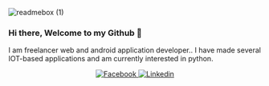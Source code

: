 
![readmebox (1)](https://github.com/hamtz/hamtz/assets/46095267/8e1ced8d-64fb-4f6a-95c6-d083616199ed)

### Hi there, Welcome to my Github 👋
I am freelancer web and android application developer.. I have made several IOT-based applications and am currently interested in python.

<div align="center">

<a href="http://facebook.com/ilhamnatsirb/" target="_blank">
<img src="https://img.shields.io/badge/Facebook-1877F2?style=for-the-badge&logo=facebook&logoColor=white" alt="Facebook"/>
</a>

<a href="https://www.linkedin.com/in/ilham-natsir-b93571154/" target="_blank">
<img src="https://img.shields.io/badge/linkedin-%230077B5.svg?style=for-the-badge&logo=linkedin&logoColor=white" alt="Linkedin"/>
</a>

<!--
<a href="https://play.google.com/store/apps/dev?id=5760765252450517608&hl=in">
<img src="https://img.shields.io/badge/Google_Play-414141?style=for-the-badge&logo=google-play&logoColor=white" alt="Google Play"/>
</div>
</a>
-->

</div>

</br>

<!--
**hamtz/hamtz** is a ✨ _special_ ✨ repository because its `README.md` (this file) appears on your GitHub profile.
Find me and let's talk to me at :

Here are some ideas to get you started:

- 🔭 I’m currently working on ...
- 🌱 I’m currently learning ...
- 👯 I’m looking to collaborate on ...
- 🤔 I’m looking for help with ...
- 💬 Ask me about ...
- 📫 How to reach me: ...
- 😄 Pronouns: ...
- ⚡ Fun fact: ...
-->
